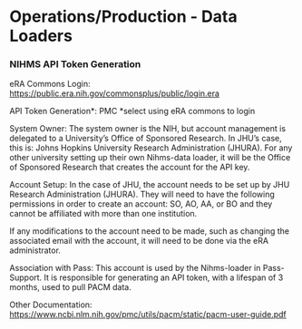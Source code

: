 # Operations/Production - Data Loaders

### NIHMS API Token Generation

eRA Commons Login: https://public.era.nih.gov/commonsplus/public/login.era

API Token Generation*: PMC
*select using eRA commons to login

System Owner: The system owner is the NIH, but account management is delegated to a University’s Office of Sponsored
Research. In JHU’s case, this is: Johns Hopkins University Research Administration (JHURA). For any other university
setting up their own Nihms-data loader, it will be the Office of Sponsored Research that creates the account for the
API key.

Account Setup: In the case of JHU, the account needs to be set up by JHU Research Administration (JHURA). They will need
to have the following permissions in order to create an account: SO, AO, AA, or BO and they cannot be affiliated with
more than one institution.

If any modifications to the account need to be made, such as changing the associated email with the account, it will
need to be done via the eRA administrator.

Association with Pass: This account is used by the Nihms-loader in Pass-Support. It is responsible for generating an
API token, with a lifespan of 3 months, used to pull PACM data.

Other Documentation:
https://www.ncbi.nlm.nih.gov/pmc/utils/pacm/static/pacm-user-guide.pdf
